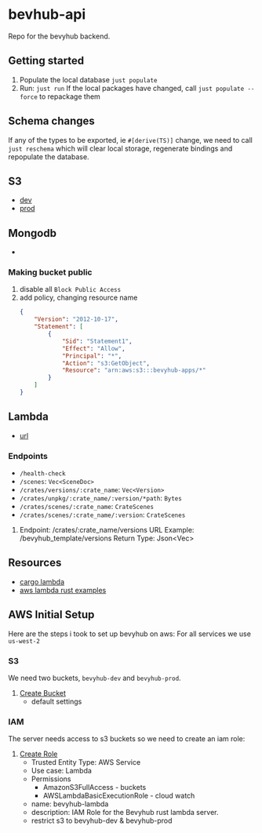 # bevhub-api

Repo for the bevyhub backend.

## Getting started

1. Populate the local database `just populate`
2. Run: `just run`
If the local packages have changed, call `just populate --force` to repackage them

## Schema changes

If any of the types to be exported, ie `#[derive(TS)]` change, we need to call
`just reschema` which will clear local storage, regenerate bindings and repopulate the database.



## S3
- [dev](https://us-west-2.console.aws.amazon.com/s3/buckets/bevyhub-dev)
- [prod](https://us-west-2.console.aws.amazon.com/s3/buckets/bevhub-prod)

## Mongodb

- 

### Making bucket public

1. disable all `Block Public Access`
2. add policy, changing resource name
	```json
	{
	    "Version": "2012-10-17",
	    "Statement": [
	        {
	            "Sid": "Statement1",
	            "Effect": "Allow",
	            "Principal": "*",
	            "Action": "s3:GetObject",
	            "Resource": "arn:aws:s3:::bevyhub-apps/*"
	        }
	    ]
	}
	```

## Lambda

- [url](https://7sugmdr7lijxtdy4rtyauenuda0abnkl.lambda-url.us-west-2.on.aws/)


### Endpoints
- `/health-check`
- `/scenes`: `Vec<SceneDoc>`
- `/crates/versions/:crate_name`: `Vec<Version>`
- `/crates/unpkg/:crate_name/:version/*path`: `Bytes`
- `/crates/scenes/:crate_name`: `CrateScenes`
- `/crates/scenes/:crate_name/:version`: `CrateScenes`

1. Endpoint: /crates/:crate_name/versions
  URL Example: /bevyhub_template/versions
  Return Type: Json<Vec<Version>>



## Resources

- [cargo lambda](https://www.cargo-lambda.info/guide/getting-started.html)
- [aws lambda rust examples](https://github.com/awslabs/aws-lambda-rust-runtime/blob/main/examples/http-axum/src/main.rs)




## AWS Initial Setup

Here are the steps i took to set up bevyhub on aws:
For all services we use `us-west-2`

### S3


We need two buckets, `bevyhub-dev` and `bevyhub-prod`.
1. [Create Bucket](https://us-west-2.console.aws.amazon.com/s3/bucket/create?region=us-west-2&bucketType=general)
	- default settings

### IAM

The server needs access to s3 buckets so we need to create an iam role:

1. [Create Role](https://us-east-1.console.aws.amazon.com/iam/home?region=us-west-2#/roles/create)
	- Trusted Entity Type: AWS Service
	- Use case: Lambda
	- Permissions
		- AmazonS3FullAccess - buckets
		- AWSLambdaBasicExecutionRole - cloud watch
	- name: bevyhub-lambda
	- description: IAM Role for the Bevyhub rust lambda server.
	- restrict s3 to bevyhub-dev & bevyhub-prod